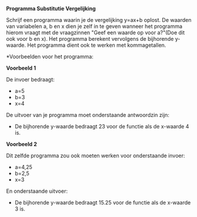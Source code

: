 
**Programma Substitutie Vergelijking**

Schrijf een programma waarin je de vergelijking y=ax+b oplost. De waarden van variabelen a, b en x dien je zelf in te geven wanneer het programma hierom vraagt met de vraagzinnen "Geef een waarde op voor a?"(Doe dit ook voor b en x). Het programma berekent vervolgens de bijhorende y-waarde. Het programma dient ook te werken met kommagetallen.

*Voorbeelden voor het programma:

**Voorbeeld 1** 

De invoer bedraagt: 

* a=5 
* b=3 
* x=4

De uitvoer van je programma moet onderstaande antwoordzin zijn: 

* De bijhorende y-waarde bedraagt 23 voor de functie als de x-waarde 4 is.

**Voorbeeld 2** 

Dit zelfde programma zou ook moeten werken voor onderstaande invoer: 

* a=4,25 
* b=2,5 
* x=3

En onderstaande uitvoer: 

* De bijhorende y-waarde bedraagt 15.25 voor de functie als de x-waarde 3 is.
